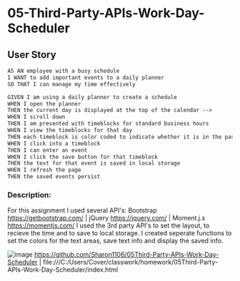 # 05-Third-Party-APIs-Work-Day-Scheduler
## User Story
```md
AS AN employee with a busy schedule
I WANT to add important events to a daily planner
SO THAT I can manage my time effectively
```
```md
GIVEN I am using a daily planner to create a schedule
WHEN I open the planner
THEN the current day is displayed at the top of the calendar -->
WHEN I scroll down
THEN I am presented with timeblocks for standard business hours
WHEN I view the timeblocks for that day
THEN each timeblock is color coded to indicate whether it is in the past, present, or future
WHEN I click into a timeblock
THEN I can enter an event
WHEN I click the save button for that timeblock
THEN the text for that event is saved in local storage
WHEN I refresh the page
THEN the saved events persist
```
### Description:
For this assignment I used several API's: Bootstrap  https://getbootstrap.com/ | jQuery https://jquery.com/ | Moment.j.s https://momentjs.com/
I used the 3rd party API's to set the layout, to recieve the time and to save to local storage.
I created seperate functions to set the colors for the text areas, save text info and display the saved info. 

![image](https://user-images.githubusercontent.com/30086519/108946388-3294c980-7613-11eb-8a5e-32f0e24a8b85.png)
https://github.com/Sharon1106/05Third-Party-APIs-Work-Day-Scheduler | file:///C:/Users/Cover/classwork/homework/05Third-Party-APIs-Work-Day-Scheduler/index.html
